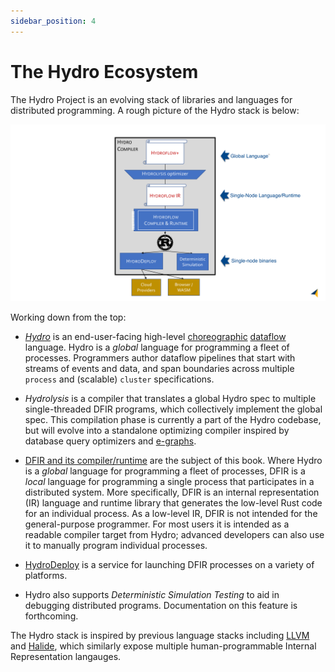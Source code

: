 ```yaml
---
sidebar_position: 4
---
```


# The Hydro Ecosystem
The Hydro Project is an evolving stack of libraries and languages for distributed programming.
A rough picture of the Hydro stack is below:

![Hydro Stack](./img/hydro_stack.png)

Working down from the top:

- [*Hydro*](../hydro) is an end-user-facing high-level [choreographic](https://en.wikipedia.org/wiki/Choreographic_programming) [dataflow](https://en.wikipedia.org/wiki/Dataflow_programming) language. Hydro is a *global* language for programming a fleet of processes. Programmers author dataflow pipelines that start with streams of events and data, and span boundaries across multiple `process` and (scalable) `cluster` specifications.

- *Hydrolysis* is a compiler that translates a global Hydro spec to multiple single-threaded DFIR programs, which collectively implement the global spec.
This compilation phase is currently a part of the Hydro codebase, but will evolve into a standalone optimizing compiler inspired by database query optimizers and [e-graphs](https://en.wikipedia.org/wiki/E-graph).

- [DFIR and its compiler/runtime](https://github.com/hydro-project/hydro/tree/main/dfir_rs) are the subject of this book.
Where Hydro is a *global* language for programming a fleet of processes, DFIR is a *local* language for programming a single process that participates in a distributed system. More specifically, DFIR is an internal representation (IR) language and runtime library that generates the low-level Rust code for an individual process. As a low-level IR, DFIR is not intended for the general-purpose programmer. For most users it is intended as a readable compiler target from Hydro; advanced developers can also use it to manually program individual processes.

- [HydroDeploy](../deploy) is a service for launching DFIR processes on a variety of platforms.

- Hydro also supports *Deterministic Simulation Testing* to aid in debugging distributed programs. Documentation on this feature is forthcoming.

The Hydro stack is inspired by previous language stacks including [LLVM](https://llvm.org) and [Halide](https://halide-lang.org), which similarly expose multiple human-programmable Internal Representation langauges.
